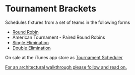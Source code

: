# Tournament Brackets 

Schedules fixtures from a set of teams in the following forms
- [Round Robin](https://en.wikipedia.org/wiki/Round-robin_tournament)
- American Tournament - Paired Round Robins
- [Single Elimination](https://en.wikipedia.org/wiki/Single-elimination_tournament)
- [Double Elimination](https://en.wikipedia.org/wiki/Double-elimination_tournament)

On sale at the iTunes app store as [Tournament Scheduler](https://itunes.apple.com/gb/app/tournament-scheduler/id1091203816?mt=8)

[For an architectural walkthrough please follow and read on.](https://www.linkedin.com/pulse/my-latest-rxswift-app-tournament-scheduler-edgardo-agno?trk=pulse_spock-articles)
